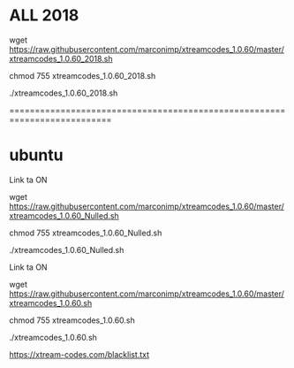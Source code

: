 # ALL 2018

wget https://raw.githubusercontent.com/marconimp/xtreamcodes_1.0.60/master/xtreamcodes_1.0.60_2018.sh

chmod 755 xtreamcodes_1.0.60_2018.sh

./xtreamcodes_1.0.60_2018.sh

==========================================================================

# ubuntu

 Link ta ON
 
wget https://raw.githubusercontent.com/marconimp/xtreamcodes_1.0.60/master/xtreamcodes_1.0.60_Nulled.sh

chmod 755 xtreamcodes_1.0.60_Nulled.sh

./xtreamcodes_1.0.60_Nulled.sh

 Link ta ON
 
wget https://raw.githubusercontent.com/marconimp/xtreamcodes_1.0.60/master/xtreamcodes_1.0.60.sh

chmod 755 xtreamcodes_1.0.60.sh

./xtreamcodes_1.0.60.sh

https://xtream-codes.com/blacklist.txt
